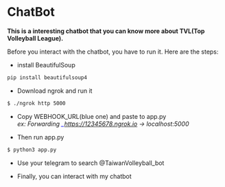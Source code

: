 # ChatBot
**This is a interesting chatbot that you can know more about TVL(Top Volleyball League).**

Before you interact with the chatbot, you have to run it.
Here are the steps:

*	install BeautifulSoup
```sh
pip install beautifulsoup4
```
 * Download ngrok and run it
```sh
$ ./ngrok http 5000
```
 * Copy WEBHOOK_URL(blue one) and paste to app.py   
   *ex: Forwarding	<span style="color:blue;"> _https://12345678.ngrok.io </span>-> localhost:5000*<p>
   
 * Then run app.py
```sh
$ python3 app.py
```
 * Use your telegram to search @TaiwanVolleyball_bot
 
 * Finally, you can interact with my chatbot
